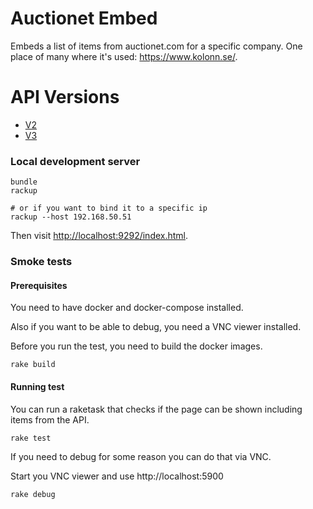 # Auctionet Embed

Embeds a list of items from auctionet.com for a specific company. One place of many where it's used: https://www.kolonn.se/.

# API Versions

* [V2](README.v2.md)
* [V3](README.v3.md)

### Local development server

    bundle
    rackup

    # or if you want to bind it to a specific ip
    rackup --host 192.168.50.51

Then visit [http://localhost:9292/index.html](http://localhost:9292/index.html).

### Smoke tests

#### Prerequisites

You need to have docker and docker-compose installed.

Also if you want to be able to debug, you need a VNC viewer installed.

Before you run the test, you need to build the docker images.

    rake build

#### Running test

You can run a raketask that checks if the page can be shown including items from the API.

    rake test

If you need to debug for some reason you can do that via VNC.

Start you VNC viewer and use http://localhost:5900

    rake debug
